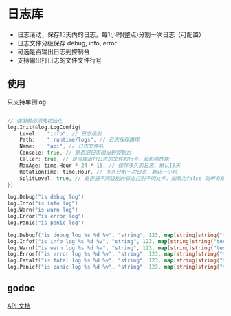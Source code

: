 # 日志库

 * 日志滚动，保存15天内的日志，每1小时(整点)分割一次日志（可配置）
 * 日志文件分级保存 debug, info, error
 * 可选是否输出日志到控制台
 * 支持输出打日志的文件文件行号

## 使用

只支持单例log

```go

// 使用前必须先初始化
log.Init(&log.LogConfig{
	Level:   "info", // 日志级别
	Path:    ".runtime/logs", // 日志保存路径
	Name:    "api", // 日志文件名
	Console: true, // 是否把日志输出到控制台
	Caller: true, // 是否输出打日志的文件和行号，会影响性能
	MaxAge: time.Hour * 24 * 15, // 保存多久的日志，默认15天
	RotationTime: time.Hour, // 多久分割一次日志，默认一小时
    SplitLevel: true, // 是否把不同级别的日志打到不同文件，如果为false 则所有级别日志打到同一个文件
})

log.Debug("is debug log")
log.Info("is info log")
log.Warn("is warn log")
log.Error("is error log")
log.Panic("is panic log")

log.Debugf("is debug log %s %d %v", "string", 123, map[string]string{"test": "hello"})
log.Infof("is info log %s %d %v", "string", 123, map[string]string{"test": "hello"})
log.Warnf("is warn log %s %d %v", "string", 123, map[string]string{"test": "hello"})
log.Errorf("is error log %s %d %v", "string", 123, map[string]string{"test": "hello"})
log.Fatalf("is fatal log %s %d %v", "string", 123, map[string]string{"test": "hello"})
log.Panicf("is panic log %s %d %v", "string", 123, map[string]string{"test": "hello"})

```

## godoc

[API 文档](https://gowalker.org/github.com/go-eyas/toolkit/log)